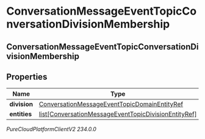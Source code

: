# ConversationMessageEventTopicConversationDivisionMembership

## ConversationMessageEventTopicConversationDivisionMembership

## Properties

|Name | Type | Description | Notes|
|------------ | ------------- | ------------- | -------------|
| **division** | [ConversationMessageEventTopicDomainEntityRef](ConversationMessageEventTopicDomainEntityRef) |  | [optional] |
| **entities** | [list[ConversationMessageEventTopicDivisionEntityRef]](ConversationMessageEventTopicDivisionEntityRef) |  | [optional] |



_PureCloudPlatformClientV2 234.0.0_
